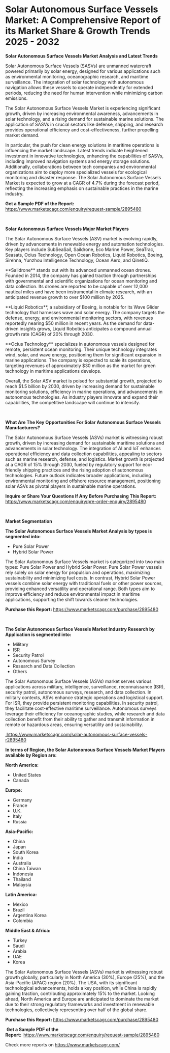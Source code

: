 <p><h1>Solar Autonomous Surface Vessels Market: A Comprehensive Report of its Market Share & Growth Trends 2025 - 2032</h1></p><p><strong>Solar Autonomous Surface Vessels Market Analysis and Latest Trends</strong></p>
<p><p>Solar Autonomous Surface Vessels (SASVs) are unmanned watercraft powered primarily by solar energy, designed for various applications such as environmental monitoring, oceanographic research, and maritime surveillance. The integration of solar technology with autonomous navigation allows these vessels to operate independently for extended periods, reducing the need for human intervention while minimizing carbon emissions.</p><p>The Solar Autonomous Surface Vessels Market is experiencing significant growth, driven by increasing environmental awareness, advancements in solar technology, and a rising demand for sustainable marine solutions. The application of SASVs in crucial sectors like defense, shipping, and research provides operational efficiency and cost-effectiveness, further propelling market demand.</p><p>In particular, the push for clean energy solutions in maritime operations is influencing the market landscape. Latest trends indicate heightened investment in innovative technologies, enhancing the capabilities of SASVs, including improved navigation systems and energy storage solutions. Additionally, collaborations between tech companies and environmental organizations aim to deploy more specialized vessels for ecological monitoring and disaster response. The Solar Autonomous Surface Vessels Market is expected to grow at a CAGR of 4.7% during the forecast period, reflecting the increasing emphasis on sustainable practices in the marine industry.</p></p>
<p><strong>Get a Sample PDF of the Report:&nbsp;</strong> <a href="https://www.marketscagr.com/enquiry/request-sample/2895480?utm_campaign=3095&utm_medium=2&utm_source=Github&utm_content=ia&utm_term=15032025&utm_id=solar-autonomous-surface-vessels">https://www.marketscagr.com/enquiry/request-sample/2895480</a></p>
<p>&nbsp;</p>
<p><strong>Solar Autonomous Surface Vessels Major Market Players</strong></p>
<p><p>The Solar Autonomous Surface Vessels (ASV) market is evolving rapidly, driven by advancements in renewable energy and automation technologies. Key players include SubSeaSail, Saildrone, Eco Marine Power, SeaTrac, Seasats, Ocius Technology, Open Ocean Robotics, Liquid Robotics, Boeing, Sirehna, Yunzhou Intelligence Technology, Ocean Aero, and QinetiQ.</p><p>**Saildrone** stands out with its advanced unmanned ocean drones. Founded in 2014, the company has gained traction through partnerships with governmental and scientific organizations for ocean monitoring and data collection. Its drones are reported to be capable of over 12,000 nautical miles and have been instrumental in climate research, with an anticipated revenue growth to over $100 million by 2025.</p><p>**Liquid Robotics**, a subsidiary of Boeing, is notable for its Wave Glider technology that harnesses wave and solar energy. The company targets the defense, energy, and environmental monitoring sectors, with revenues reportedly nearing $50 million in recent years. As the demand for data-driven insights grows, Liquid Robotics anticipates a compound annual growth rate (CAGR) of 20% through 2030.</p><p>**Ocius Technology** specializes in autonomous vessels designed for remote, persistent ocean monitoring. Their unique technology integrates wind, solar, and wave energy, positioning them for significant expansion in marine applications. The company is expected to scale its operations, targeting revenues of approximately $30 million as the market for green technology in maritime applications develops.</p><p>Overall, the Solar ASV market is poised for substantial growth, projected to reach $1.5 billion by 2030, driven by increasing demand for sustainable monitoring solutions, efficiency in marine operations, and advancements in autonomous technologies. As industry players innovate and expand their capabilities, the competitive landscape will continue to intensify.</p></p>
<p>&nbsp;</p>
<p><strong>What Are The Key Opportunities For Solar Autonomous Surface Vessels Manufacturers?</strong></p>
<p><p>The Solar Autonomous Surface Vessels (ASVs) market is witnessing robust growth, driven by increasing demand for sustainable maritime solutions and advancements in solar technology. The integration of AI and IoT enhances operational efficiency and data collection capabilities, appealing to sectors such as marine research, defense, and logistics. Market growth is projected at a CAGR of 15% through 2030, fueled by regulatory support for eco-friendly shipping practices and the rising adoption of autonomous technologies. Future outlook indicates broader applications, including environmental monitoring and offshore resource management, positioning solar ASVs as pivotal players in sustainable marine operations.</p></p>
<p><strong>Inquire or Share Your Questions If Any Before Purchasing This Report:</strong> <a href="https://www.marketscagr.com/enquiry/pre-order-enquiry/2895480?utm_campaign=3095&utm_medium=2&utm_source=Github&utm_content=ia&utm_term=15032025&utm_id=solar-autonomous-surface-vessels">https://www.marketscagr.com/enquiry/pre-order-enquiry/2895480</a></p>
<p>&nbsp;</p>
<p><strong>Market Segmentation</strong></p>
<p><strong>The Solar Autonomous Surface Vessels Market Analysis by types is segmented into:</strong></p>
<p><ul><li> Pure Solar Power</li><li>Hybrid Solar Power</li></ul></p>
<p><p>The Solar Autonomous Surface Vessels market is categorized into two main types: Pure Solar Power and Hybrid Solar Power. Pure Solar Power vessels rely solely on solar energy for propulsion and operations, maximizing sustainability and minimizing fuel costs. In contrast, Hybrid Solar Power vessels combine solar energy with traditional fuels or other power sources, providing enhanced versatility and operational range. Both types aim to improve efficiency and reduce environmental impact in maritime applications, supporting the shift towards cleaner technologies.</p></p>
<p><strong>Purchase this Report:&nbsp;</strong><a href="https://www.marketscagr.com/purchase/2895480?utm_campaign=3095&utm_medium=2&utm_source=Github&utm_content=ia&utm_term=15032025&utm_id=solar-autonomous-surface-vessels">https://www.marketscagr.com/purchase/2895480</a></p>
<p>&nbsp;</p>
<p><strong>The Solar Autonomous Surface Vessels Market Industry Research by Application is segmented into:</strong></p>
<p><ul><li>Military</li><li>ISR</li><li>Security Patrol</li><li>Autonomous Survey</li><li>Research and Data Collection</li><li>Others</li></ul></p>
<p><p>The Solar Autonomous Surface Vessels (ASVs) market serves various applications across military, intelligence, surveillance, reconnaissance (ISR), security patrol, autonomous surveys, research, and data collection. In military contexts, ASVs enhance strategic operations and logistical support. For ISR, they provide persistent monitoring capabilities. In security patrol, they facilitate cost-effective maritime surveillance. Autonomous surveys leverage their efficiency for oceanographic studies, while research and data collection benefit from their ability to gather and transmit information in remote or hazardous areas, ensuring versatility and sustainability.</p></p>
<p><a href="https://www.marketscagr.com/solar-autonomous-surface-vessels-r2895480?utm_campaign=3095&utm_medium=2&utm_source=Github&utm_content=ia&utm_term=15032025&utm_id=solar-autonomous-surface-vessels">&nbsp;https://www.marketscagr.com/solar-autonomous-surface-vessels-r2895480</a></p>
<p><strong>In terms of Region, the Solar Autonomous Surface Vessels Market Players available by Region are:</strong></p>
<p>
    <p> <strong> North America: </strong>
        <ul>
            <li>United States</li>
            <li>Canada</li>
        </ul>
        </p> 
    <p> <strong> Europe: </strong>
        <ul>
            <li>Germany</li>
            <li>France</li>
            <li>U.K.</li>
            <li>Italy</li>
            <li>Russia</li>
        </ul>
        </p> 
    <p> <strong> Asia-Pacific: </strong>
        <ul>
            <li>China</li>
            <li>Japan</li>
            <li>South Korea</li>
            <li>India</li>
            <li>Australia</li>
            <li>China Taiwan</li>
            <li>Indonesia</li>
            <li>Thailand</li>
            <li>Malaysia</li>
        </ul>
        </p> 
    <p> <strong> Latin America: </strong>
        <ul>
            <li>Mexico</li>
            <li>Brazil</li>
            <li>Argentina Korea</li>
            <li>Colombia</li>
        </ul>
        </p> 
    <p> <strong> Middle East & Africa: </strong>
        <ul>
            <li>Turkey</li>
            <li>Saudi</li>
            <li>Arabia</li>
            <li>UAE</li>
            <li>Korea</li>
        </ul>
    </p>
    </p>
<p><p>The Solar Autonomous Surface Vessels (ASVs) market is witnessing robust growth globally, particularly in North America (30%), Europe (25%), and the Asia-Pacific (APAC) region (20%). The USA, with its significant technological advancements, holds a key position, while China is rapidly gaining traction, contributing approximately 15% to the market. Looking ahead, North America and Europe are anticipated to dominate the market due to their strong regulatory frameworks and investment in renewable technologies, collectively representing over half of the global share.</p></p>
<p><strong>Purchase this Report: </strong><a href="https://www.marketscagr.com/purchase/2895480?utm_campaign=3095&utm_medium=2&utm_source=Github&utm_content=ia&utm_term=15032025&utm_id=solar-autonomous-surface-vessels">https://www.marketscagr.com/purchase/2895480</a></p>
<p>&nbsp;<strong>Get a Sample PDF of the Report:&nbsp;&nbsp;</strong><a href="https://www.marketscagr.com/enquiry/request-sample/2895480?utm_campaign=3095&utm_medium=2&utm_source=Github&utm_content=ia&utm_term=15032025&utm_id=solar-autonomous-surface-vessels">https://www.marketscagr.com/enquiry/request-sample/2895480</a></p>
<p><strong></strong></p>
<p>Check more reports on <a href="https://www.marketscagr.com/?utm_campaign=3095&utm_medium=2&utm_source=Github&utm_content=ia&utm_term=15032025&utm_id=solar-autonomous-surface-vessels">https://www.marketscagr.com/</a></p>
